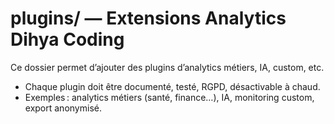 # plugins/ — Extensions Analytics Dihya Coding

Ce dossier permet d’ajouter des plugins d’analytics métiers, IA, custom, etc.

- Chaque plugin doit être documenté, testé, RGPD, désactivable à chaud.
- Exemples : analytics métiers (santé, finance…), IA, monitoring custom, export anonymisé.
